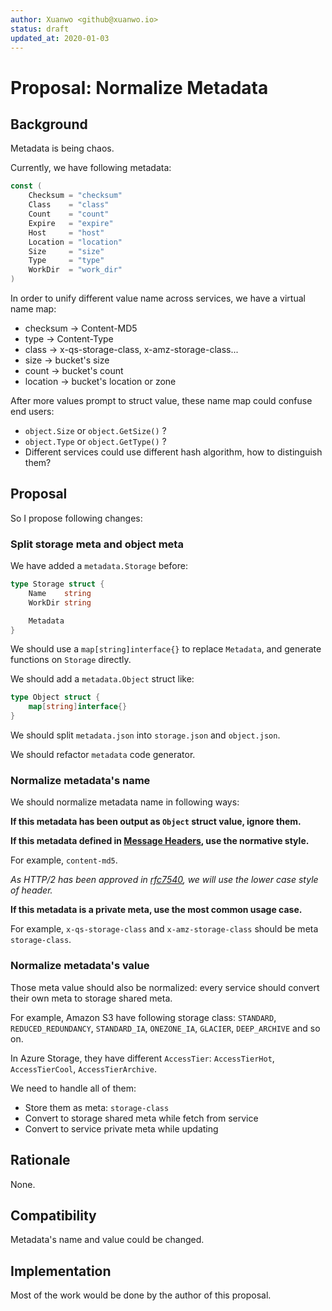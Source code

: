 ```yaml
---
author: Xuanwo <github@xuanwo.io>
status: draft
updated_at: 2020-01-03
---
```


# Proposal: Normalize Metadata

## Background

Metadata is being chaos.

Currently, we have following metadata:

```go
const (
	Checksum = "checksum"
	Class    = "class"
	Count    = "count"
	Expire   = "expire"
	Host     = "host"
	Location = "location"
	Size     = "size"
	Type     = "type"
	WorkDir  = "work_dir"
)
```

In order to unify different value name across services, we have a virtual name map:

- checksum -> Content-MD5
- type -> Content-Type
- class -> x-qs-storage-class, x-amz-storage-class...
- size -> bucket's size
- count -> bucket's count
- location -> bucket's location or zone

After more values prompt to struct value, these name map could confuse end users:

- `object.Size` or `object.GetSize()` ?
- `object.Type` or `object.GetType()` ?
- Different services could use different hash algorithm, how to distinguish them?

## Proposal

So I propose following changes:

### Split storage meta and object meta

We have added a `metadata.Storage` before:

```go
type Storage struct {
	Name    string
	WorkDir string

	Metadata
}
```

We should use a `map[string]interface{}` to replace `Metadata`, and generate functions on `Storage` directly.

We should add a `metadata.Object` struct like:

```go
type Object struct {
    map[string]interface{}
}
``` 

We should split `metadata.json` into `storage.json` and `object.json`.

We should refactor `metadata` code generator.

### Normalize metadata's name

We should normalize metadata name in following ways:

**If this metadata has been output as `Object` struct value, ignore them.**

**If this metadata defined in [Message Headers](https://www.iana.org/assignments/message-headers/message-headers.xhtml), use the normative style.**

For example, `content-md5`. 

*As HTTP/2 has been approved in [rfc7540](https://tools.ietf.org/html/rfc7540), we will use the lower case style of header.*

**If this metadata is a private meta, use the most common usage case.**

For example, `x-qs-storage-class` and `x-amz-storage-class` should be meta `storage-class`.

### Normalize metadata's value

Those meta value should also be normalized: every service should convert their own meta to storage shared meta.

For example, Amazon S3 have following storage class: `STANDARD`, `REDUCED_REDUNDANCY`, `STANDARD_IA`, `ONEZONE_IA`, `GLACIER`, `DEEP_ARCHIVE` and so on.

In Azure Storage, they have different `AccessTier`: `AccessTierHot`, `AccessTierCool`, `AccessTierArchive`. 

We need to handle all of them: 

- Store them as meta: `storage-class`
- Convert to storage shared meta while fetch from service
- Convert to service private meta while updating

## Rationale

None.

## Compatibility

Metadata's name and value could be changed.

## Implementation

Most of the work would be done by the author of this proposal.